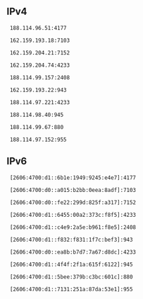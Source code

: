## IPv4
```
 188.114.96.51:4177
```
```
 162.159.193.18:7103
```
```
 162.159.204.21:7152
```
```
 162.159.204.74:4233
```
```
 188.114.99.157:2408
```
```
 162.159.193.22:943
```
```
 188.114.97.221:4233
```
```
 188.114.98.40:945
```
```
 188.114.99.67:880
```
```
 188.114.97.152:955
```

## IPv6
```
 [2606:4700:d1::6b1e:1949:9245:e4e7]:4177
```
```
 [2606:4700:d0::a015:b2bb:0eea:8adf]:7103
```
```
 [2606:4700:d0::fe22:299d:825f:a317]:7152
```
```
 [2606:4700:d1::6455:00a2:373c:f8f5]:4233
```
```
 [2606:4700:d1::c4e9:2a5e:b961:f8e5]:2408
```
```
 [2606:4700:d1::f832:f831:1f7c:bef3]:943
```
```
 [2606:4700:d0::ea8b:b7d7:7a67:d8dc]:4233
```
```
 [2606:4700:d1::4f4f:2f1a:615f:6122]:945
```
```
 [2606:4700:d1::5bee:379b:c3bc:601c]:880
```
```
 [2606:4700:d1::7131:251a:87da:53e1]:955
```
